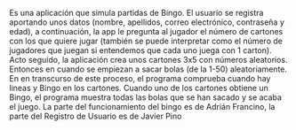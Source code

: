 Es una aplicación que simula partidas de Bingo. El usuario se registra aportando unos datos (nombre, apellidos, correo electrónico, contraseña y edad), a continuación, la app le pregunta al jugador el número de cartones con los que quiere jugar (también se puede interpretar como el número de jugadores que juegan si entendemos que cada uno juega con 1 carton). Acto seguido, la aplicación crea unos cartones 3x5 con números aleatorios. Entonces en cuando se empiezan a sacar bolas (de la 1-50) aleatoriamente. En en transcurso de este proceso, el programa comprueba cuando hay lineas y Bingo en los cartones. Cuando uno de los cartones obtiene un Bingo, el programa muestra todas las bolas que se han sacado y se acaba el juego. La parte del funcionamiento del bingo es de Adrián Francino, la parte del Registro de Usuario es de Javier Pino
